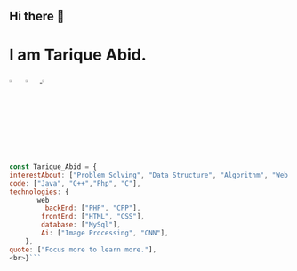 ## Hi there 👋
# I am Tarique Abid.
[<img src="https://img.icons8.com/color/48/000000/linkedin.png" width="3.5%"/>](https://www.linkedin.com/in/tarique-abid-699a8223a/)  &nbsp; [<img src="https://img.icons8.com/fluent/48/000000/facebook-new.png" width="3.5%"/>](https://www.facebook.com/tarik.abid.5074/)  &nbsp;<a href="mailto:tariqueabid01@gmail.com"> <img src="https://img.icons8.com/fluent/48/000000/gmail.png" width="3.5%"/>


```javascript
const Tarique_Abid = {
interestAbout: ["Problem Solving", "Data Structure", "Algorithm", "Web Dev", "DevOps", "Teaching", "Chess", "Novel"],
code: ["Java", "C++","Php", "C"],
technologies: {
       web
         backEnd: ["PHP", "CPP"],
        frontEnd: ["HTML", "CSS"],
        database: ["MySql"],
        Ai: ["Image Processing", "CNN"],
    },
quote: ["Focus more to learn more."],
<br>}```
